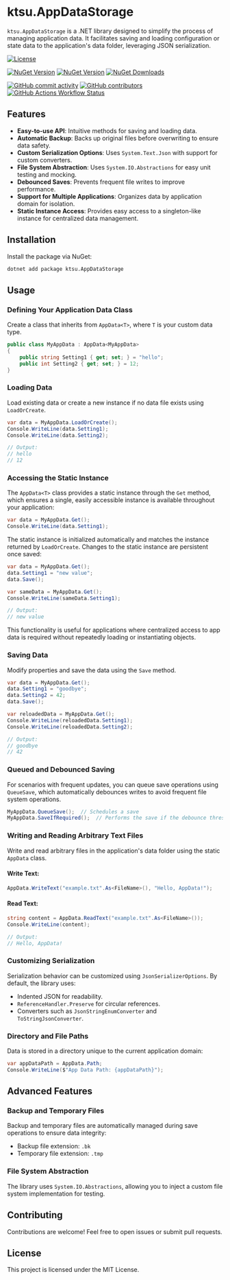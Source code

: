 # ktsu.AppDataStorage

`ktsu.AppDataStorage` is a .NET library designed to simplify the process of managing application data. It facilitates saving and loading configuration or state data to the application's data folder, leveraging JSON serialization.

[![License](https://img.shields.io/github/license/ktsu-dev/AppDataStorage.svg?label=License&logo=nuget)](LICENSE.md)

[![NuGet Version](https://img.shields.io/nuget/v/ktsu.AppDataStorage?label=Stable&logo=nuget)](https://nuget.org/packages/ktsu.AppDataStorage)
[![NuGet Version](https://img.shields.io/nuget/vpre/ktsu.AppDataStorage?label=Latest&logo=nuget)](https://nuget.org/packages/ktsu.AppDataStorage)
[![NuGet Downloads](https://img.shields.io/nuget/dt/ktsu.AppDataStorage?label=Downloads&logo=nuget)](https://nuget.org/packages/ktsu.AppDataStorage)

[![GitHub commit activity](https://img.shields.io/github/commit-activity/m/ktsu-dev/AppDataStorage?label=Commits&logo=github)](https://github.com/ktsu-dev/AppDataStorage/commits/main)
[![GitHub contributors](https://img.shields.io/github/contributors/ktsu-dev/AppDataStorage?label=Contributors&logo=github)](https://github.com/ktsu-dev/AppDataStorage/graphs/contributors)
[![GitHub Actions Workflow Status](https://img.shields.io/github/actions/workflow/status/ktsu-dev/AppDataStorage/dotnet.yml?label=Build&logo=github)](https://github.com/ktsu-dev/AppDataStorage/actions)

## Features

- **Easy-to-use API**: Intuitive methods for saving and loading data.
- **Automatic Backup**: Backs up original files before overwriting to ensure data safety.
- **Custom Serialization Options**: Uses `System.Text.Json` with support for custom converters.
- **File System Abstraction**: Uses `System.IO.Abstractions` for easy unit testing and mocking.
- **Debounced Saves**: Prevents frequent file writes to improve performance.
- **Support for Multiple Applications**: Organizes data by application domain for isolation.
- **Static Instance Access**: Provides easy access to a singleton-like instance for centralized data management.

## Installation

Install the package via NuGet:

```bash
dotnet add package ktsu.AppDataStorage
```

## Usage

### Defining Your Application Data Class

Create a class that inherits from `AppData<T>`, where `T` is your custom data type.

```csharp
public class MyAppData : AppData<MyAppData>
{
    public string Setting1 { get; set; } = "hello";
    public int Setting2 { get; set; } = 12;
}
```

### Loading Data

Load existing data or create a new instance if no data file exists using `LoadOrCreate`.

```csharp
var data = MyAppData.LoadOrCreate();
Console.WriteLine(data.Setting1);
Console.WriteLine(data.Setting2);

// Output:
// hello
// 12
```

### Accessing the Static Instance

The `AppData<T>` class provides a static instance through the `Get` method, which ensures a single, easily accessible instance is available throughout your application:

```csharp
var data = MyAppData.Get();
Console.WriteLine(data.Setting1);
```

The static instance is initialized automatically and matches the instance returned by `LoadOrCreate`. Changes to the static instance are persistent once saved:

```csharp
var data = MyAppData.Get();
data.Setting1 = "new value";
data.Save();

var sameData = MyAppData.Get();
Console.WriteLine(sameData.Setting1);

// Output:
// new value
```

This functionality is useful for applications where centralized access to app data is required without repeatedly loading or instantiating objects.

### Saving Data

Modify properties and save the data using the `Save` method.

```csharp
var data = MyAppData.Get();
data.Setting1 = "goodbye";
data.Setting2 = 42;
data.Save();

var reloadedData = MyAppData.Get();
Console.WriteLine(reloadedData.Setting1);
Console.WriteLine(reloadedData.Setting2);

// Output:
// goodbye
// 42
```

### Queued and Debounced Saving

For scenarios with frequent updates, you can queue save operations using `QueueSave`, which automatically debounces writes to avoid frequent file system operations.

```csharp
MyAppData.QueueSave();  // Schedules a save
MyAppData.SaveIfRequired();  // Performs the save if the debounce threshold is exceeded
```

### Writing and Reading Arbitrary Text Files

Write and read arbitrary files in the application's data folder using the static `AppData` class.

#### Write Text:
```csharp
AppData.WriteText("example.txt".As<FileName>(), "Hello, AppData!");
```

#### Read Text:
```csharp
string content = AppData.ReadText("example.txt".As<FileName>());
Console.WriteLine(content);

// Output:
// Hello, AppData!
```

### Customizing Serialization

Serialization behavior can be customized using `JsonSerializerOptions`. By default, the library uses:

- Indented JSON for readability.
- `ReferenceHandler.Preserve` for circular references.
- Converters such as `JsonStringEnumConverter` and `ToStringJsonConverter`.

### Directory and File Paths

Data is stored in a directory unique to the current application domain:

```csharp
var appDataPath = AppData.Path;
Console.WriteLine($"App Data Path: {appDataPath}");
```

## Advanced Features

### Backup and Temporary Files

Backup and temporary files are automatically managed during save operations to ensure data integrity:

- Backup file extension: `.bk`
- Temporary file extension: `.tmp`

### File System Abstraction

The library uses `System.IO.Abstractions`, allowing you to inject a custom file system implementation for testing.

## Contributing

Contributions are welcome! Feel free to open issues or submit pull requests.

## License

This project is licensed under the MIT License.
